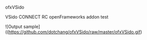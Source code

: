 ofxVSido

VSido CONNECT RC openFrameworks addon test
 
![Output sample]((https://github.com/dotchang/ofxVSido/raw/master/ofxVSido.gif)